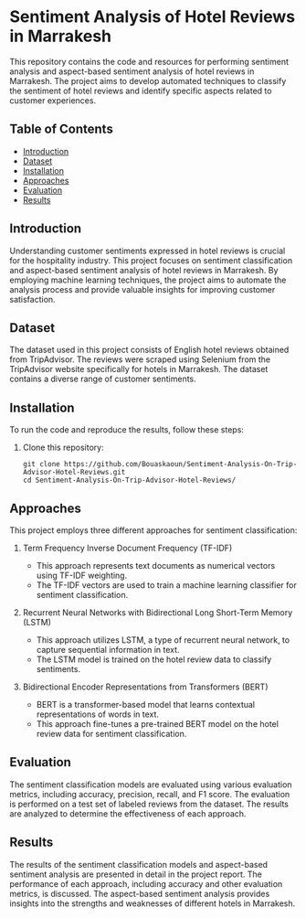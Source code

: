 # Sentiment Analysis of Hotel Reviews in Marrakesh

This repository contains the code and resources for performing sentiment analysis and aspect-based sentiment analysis of hotel reviews in Marrakesh. The project aims to develop automated techniques to classify the sentiment of hotel reviews and identify specific aspects related to customer experiences.

## Table of Contents
- [Introduction](#introduction)
- [Dataset](#dataset)
- [Installation](#installation)
- [Approaches](#approaches)
- [Evaluation](#evaluation)
- [Results](#results)

## Introduction
Understanding customer sentiments expressed in hotel reviews is crucial for the hospitality industry. This project focuses on sentiment classification and aspect-based sentiment analysis of hotel reviews in Marrakesh. By employing machine learning techniques, the project aims to automate the analysis process and provide valuable insights for improving customer satisfaction.

## Dataset
The dataset used in this project consists of English hotel reviews obtained from TripAdvisor. The reviews were scraped using Selenium from the TripAdvisor website specifically for hotels in Marrakesh. The dataset contains a diverse range of customer sentiments.

## Installation
To run the code and reproduce the results, follow these steps:

1. Clone this repository:
   ```shell
   git clone https://github.com/Bouaskaoun/Sentiment-Analysis-On-Trip-Advisor-Hotel-Reviews.git
   cd Sentiment-Analysis-On-Trip-Advisor-Hotel-Reviews/

## Approaches
This project employs three different approaches for sentiment classification:

1. Term Frequency Inverse Document Frequency (TF-IDF)
   - This approach represents text documents as numerical vectors using TF-IDF weighting.
   - The TF-IDF vectors are used to train a machine learning classifier for sentiment classification.

2. Recurrent Neural Networks with Bidirectional Long Short-Term Memory (LSTM)
   - This approach utilizes LSTM, a type of recurrent neural network, to capture sequential information in text.
   - The LSTM model is trained on the hotel review data to classify sentiments.

3. Bidirectional Encoder Representations from Transformers (BERT)
   - BERT is a transformer-based model that learns contextual representations of words in text.
   - This approach fine-tunes a pre-trained BERT model on the hotel review data for sentiment classification.

## Evaluation
The sentiment classification models are evaluated using various evaluation metrics, including accuracy, precision, recall, and F1 score. The evaluation is performed on a test set of labeled reviews from the dataset. The results are analyzed to determine the effectiveness of each approach.

## Results
The results of the sentiment classification models and aspect-based sentiment analysis are presented in detail in the project report. The performance of each approach, including accuracy and other evaluation metrics, is discussed. The aspect-based sentiment analysis provides insights into the strengths and weaknesses of different hotels in Marrakesh.
